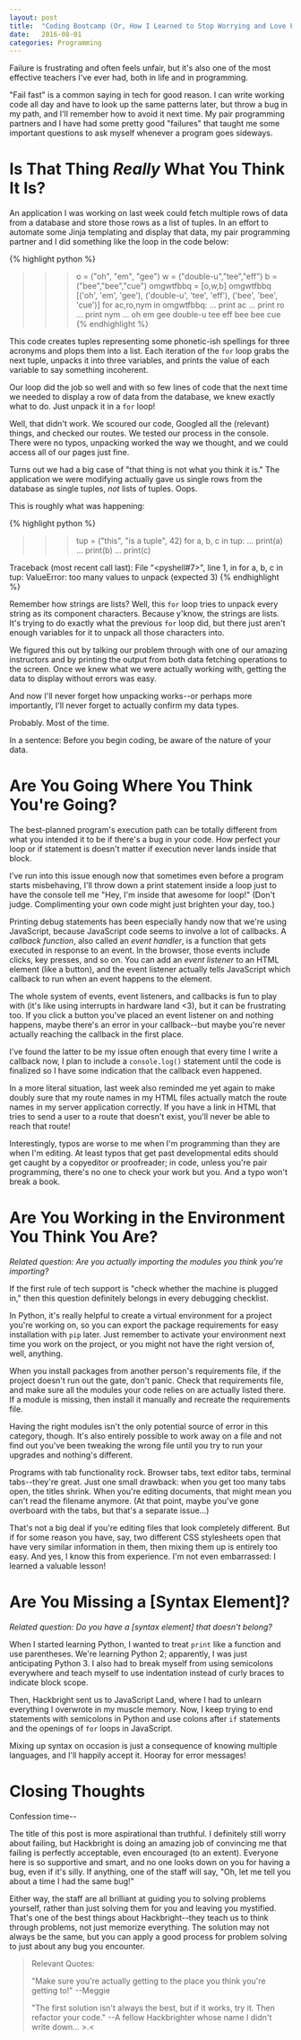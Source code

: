 ```yaml
---
layout: post
title:  "Coding Bootcamp (Or, How I Learned to Stop Worrying and Love Failure)"
date:   2016-08-01
categories: Programming
---
```


Failure is frustrating and often feels unfair, but it's also one of the most effective 
teachers I've ever had, both in life and in programming. 

"Fail fast" is a common saying in tech for good reason. I can write working code 
all day and have to look up the same patterns later, but throw a bug in my path, 
and I'll remember how to avoid it next time. My pair programming partners 
and I have had some pretty good "failures" that taught me some important questions to 
ask myself whenever a program goes sideways.

# Is That Thing *Really* What You Think It Is?

An application I was working on last week could fetch multiple rows of data from a database and store
those rows as a list of tuples. In an effort to automate some Jinja templating and display
that data, my pair programming partner and I did something like the loop in the code below:

{% highlight python %}
>>> o = ("oh", "em", "gee")
>>> w = ("double-u","tee","eff")
>>> b = ("bee","bee","cue")
>>> omgwtfbbq = [o,w,b]
>>> omgwtfbbq
[('oh', 'em', 'gee'), ('double-u', 'tee', 'eff'), ('bee', 'bee', 'cue')]
>>> for ac,ro,nym in omgwtfbbq:
...     print ac
...     print ro
...     print nym
...
oh
em
gee
double-u
tee
eff
bee
bee
cue
{% endhighlight %}

This code creates tuples representing some phonetic-ish spellings 
for three acronyms and plops them into a list. Each iteration of the
`for` loop grabs the next tuple, unpacks it into three variables, and prints the
value of each variable to say something incoherent.

Our loop did the job so well and with so few lines of code that the next time we 
needed to display a row of data from the database, we knew exactly what to do. Just
unpack it in a `for` loop! 

Well, that didn't work. We scoured our code, Googled all the (relevant) things, 
and checked our routes. We tested our process in the console. There were no typos, 
unpacking worked the way we thought, and we could access all of our pages just fine.

Turns out we had a big case of "that thing is not what you think it is." The 
application we were modifying actually gave us single rows from the database as
single tuples, *not* lists of tuples. Oops. 

This is roughly what was happening:

{% highlight python %}
>>> tup = ("this", "is a tuple", 42)
>>> for a, b, c in tup:
...     print(a)
...     print(b)
...     print(c)
    
Traceback (most recent call last):
  File "<pyshell#7>", line 1, in <module>
    for a, b, c in tup:
ValueError: too many values to unpack (expected 3)
{% endhighlight %}

Remember how strings are lists? Well, this `for` loop tries to unpack every string 
as its component characters. Because y'know, the strings are lists. It's trying to
do exactly what the previous `for` loop did, but there just aren't enough variables
for it to unpack all those characters into. 

We figured this out by talking our problem through with one of our amazing instructors 
and by printing the output from both data fetching operations to the screen. Once we
knew what we were actually working with, getting the data to display without errors was easy.

And now I'll never forget how unpacking works--or perhaps more importantly, I'll never
forget to actually confirm my data types. 

Probably. Most of the time. 

In a sentence: Before you begin coding, be aware of the nature of your data.

# Are You Going Where You Think You're Going?

The best-planned program's execution path can be totally different from
what you intended it to be if there's a bug in your code. How perfect
your loop or if statement is doesn't matter if execution never lands inside that
block.

I've run into this issue enough now that sometimes even before a program starts
misbehaving, I'll throw down a print statement inside a loop just to have the 
console tell me "Hey, I'm inside that awesome for loop!" (Don't judge. Complimenting
your own code might just brighten your day, too.)

Printing debug statements has been especially handy now that we're using JavaScript, 
because JavaScript code seems to involve a lot of callbacks. A *callback function*,
also called an *event handler*, is a function that gets executed in response to an event.
In the browser, those events include clicks, key presses, and so on. You can add
an *event listener* to an HTML element (like a button), and the event listener 
actually tells JavaScript which callback to run when an event happens to the element. 

The whole system of events, event listeners, and callbacks is fun to play with (it's
like using interrupts in hardware land <3), but it can be frustrating too. If you
click a button you've placed an event listener on and nothing happens, maybe there's
an error in your callback--but maybe you're never actually reaching the callback
in the first place. 

I've found the latter to be my issue often enough that every time I write a callback now,
I plan to include a `console.log()` statement until the code is finalized so I have
some indication that the callback even happened. 

In a more literal situation, last week also reminded me yet again to make doubly sure
that my route names in my HTML files actually match the route names in my server
application correctly. If you have a link in HTML that tries to send a user to a
route that doesn't exist, you'll never be able to reach that route! 

Interestingly, typos are worse to me when I'm programming than they are when I'm 
editing. At least typos that get past developmental edits should get caught by a copyeditor or proofreader; in code, unless you're pair programming, there's no one to check your 
work but you. And a typo won't break a book. 

# Are You Working in the Environment You Think You Are?

*Related question: Are you actually importing the modules you think you're
importing?* 

If the first rule of tech support is "check whether the machine is plugged in," 
then this question definitely belongs in every debugging checklist.

In Python, it's really helpful to create a virtual environment for a project 
you're working on, so you can export the package requirements for easy installation 
with `pip` later. Just remember to activate your environment next time you work on 
the project, or you might not have the right version of, well, anything. 

When you install packages from another person's requirements file, if the project
doesn't run out the gate, don't panic. Check that requirements file, and make sure
all the modules your code relies on are actually listed there. If a module is 
missing, then install it manually and recreate the requirements file. 

Having the right modules isn't the only potential source of error in this 
category, though. It's also entirely possible to work away on a file and not
find out you've been tweaking the wrong file until you try to run your upgrades
and nothing's different.

Programs with tab functionality rock. Browser tabs, text editor tabs, terminal
tabs--they're great. Just one small drawback: when you get too many tabs open,
the titles shrink. When you're editing documents, that might mean you can't read
the filename anymore. (At that point, maybe you've gone overboard with the tabs, 
but that's a separate issue...)

That's not a big deal if you're editing files that look completely different. But 
if for some reason you have, say, two different CSS stylesheets open that have very
similar information in them, then mixing them up is entirely too easy. And yes, 
I know this from experience. I'm not even embarrassed: I learned a valuable
lesson!

# Are You Missing a [Syntax Element]?

*Related question: Do you have a [syntax element] that doesn't belong?*

When I started learning Python, I wanted to treat `print` like a function and use
parentheses. We're learning Python 2; apparently, I was just anticipating Python 3. I also 
had to break myself from using semicolons everywhere and teach myself to use indentation
instead of curly braces to indicate block scope.

Then, Hackbright sent us to JavaScript Land, where I had to unlearn everything I
overwrote in my muscle memory. Now, I keep trying to end statements with semicolons
in Python and use colons after `if` statements and the openings of `for` loops in
JavaScript. 

Mixing up syntax on occasion is just a consequence of knowing multiple languages,
and I'll happily accept it. Hooray for error messages! 

# Closing Thoughts

Confession time--

The title of this post is more aspirational than truthful. I definitely still
worry about failing, but Hackbright is doing an amazing job of convincing me
that failing is perfectly acceptable, even encouraged (to an extent). Everyone here is so 
supportive and smart, and no one looks down on you for having a bug, even if 
it's silly. If anything, one of the staff will say, "Oh, let me tell you about 
a time I had the same bug!" 

Either way, the staff are all brilliant at guiding you to solving problems 
yourself, rather than just solving them for you and leaving you mystified. 
That's one of the best things about Hackbright--they teach us to think
through problems, not just memorize everything. The solution may not always be 
the same, but you can apply a good process for problem solving to just about any
bug you encounter. 

> Relevant Quotes:
>
> "Make sure you're actually getting to the place you think you're getting to!"
> --Meggie
>
> "The first solution isn't always the best, but if it works, try it.
>  Then refactor your code."
>--A fellow Hackbrighter whose name I didn't write down... >.<





